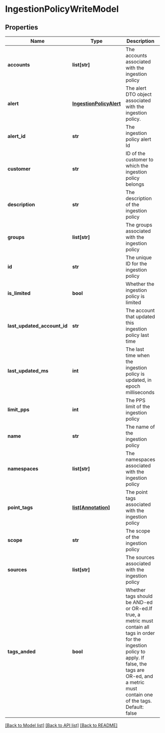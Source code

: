 # IngestionPolicyWriteModel

## Properties
Name | Type | Description | Notes
------------ | ------------- | ------------- | -------------
**accounts** | **list[str]** | The accounts associated with the ingestion policy | [optional] 
**alert** | [**IngestionPolicyAlert**](IngestionPolicyAlert.md) | The alert DTO object associated with the ingestion policy. | [optional] 
**alert_id** | **str** | The ingestion policy alert Id | [optional] 
**customer** | **str** | ID of the customer to which the ingestion policy belongs | [optional] 
**description** | **str** | The description of the ingestion policy | [optional] 
**groups** | **list[str]** | The groups associated with the ingestion policy | [optional] 
**id** | **str** | The unique ID for the ingestion policy | [optional] 
**is_limited** | **bool** | Whether the ingestion policy is limited | [optional] 
**last_updated_account_id** | **str** | The account that updated this ingestion policy last time | [optional] 
**last_updated_ms** | **int** | The last time when the ingestion policy is updated, in epoch milliseconds | [optional] 
**limit_pps** | **int** | The PPS limit of the ingestion policy | [optional] 
**name** | **str** | The name of the ingestion policy | [optional] 
**namespaces** | **list[str]** | The namespaces associated with the ingestion policy | [optional] 
**point_tags** | [**list[Annotation]**](Annotation.md) | The point tags associated with the ingestion policy | [optional] 
**scope** | **str** | The scope of the ingestion policy | [optional] 
**sources** | **list[str]** | The sources associated with the ingestion policy | [optional] 
**tags_anded** | **bool** | Whether tags should be AND-ed or OR-ed.If true, a metric must contain all tags in order for the ingestion policy to apply. If false, the tags are OR-ed, and a metric must contain one of the tags. Default: false | [optional] 

[[Back to Model list]](../README.md#documentation-for-models) [[Back to API list]](../README.md#documentation-for-api-endpoints) [[Back to README]](../README.md)



